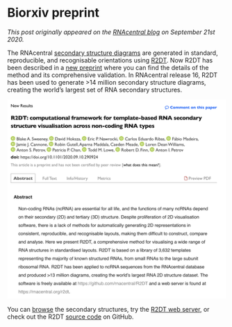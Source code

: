# Biorxiv preprint

*This post originally appeared on the [RNAcentral blog](https://blog.rnacentral.org/2020/09/rnacentral-release-16.html) on September 21st 2020.*

The RNAcentral [secondary structure diagrams](https://rnacentral.org/search?q=has_secondary_structure:%22True%22) are generated in standard, reproducible, and recognisable orientations using [R2DT](https://rnacentral.org/r2dt). Now R2DT has been described in a [new preprint](https://www.biorxiv.org/content/10.1101/2020.09.10.290924v1) where you can find the details of the method and its comprehensive validation. In RNAcentral release 16, R2DT has been used to generate >14 million secondary structure diagrams, creating the world’s largest set of RNA secondary structures.

![Biorxiv preprint](../images/biorxiv-preprint.png)

You can [browse](https://rnacentral.org/search?q=has_secondary_structure:%22True%22) the secondary structures, try the [R2DT web server](http://rnacentral.org/r2dt), or check out the R2DT [source code](https://github.com/rnacentral/r2dt) on GitHub.
